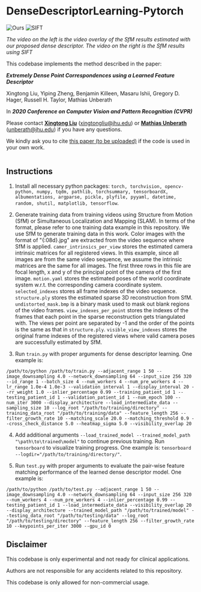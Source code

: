 # DenseDescriptorLearning-Pytorch

![Ours](point_cloud_overlay_fm_only_spatial_grouping.gif) ![SIFT](point_cloud_overlay_SIFT.gif)

*The video on the left is the video overlay of the SfM results estimated with our proposed dense descriptor. The video on the right is the SfM results using SIFT*


This codebase implements the method described in the paper:

***Extremely Dense Point Correspondences using a Learned Feature Descriptor***

Xingtong Liu, Yiping Zheng, Benjamin Killeen, Masaru Ishii, Gregory D. Hager, Russell H. Taylor, Mathias Unberath

In ***2020 Conference on Computer Vision and Pattern Recognition (CVPR)***

Please contact [**Xingtong Liu**](http://www.cs.jhu.edu/~xingtongl/) (xingtongliu@jhu.edu) or [**Mathias Unberath**](https://www.cs.jhu.edu/faculty/mathias-unberath/) (unberath@jhu.edu) if you have any questions.

We kindly ask you to cite [this paper (to be uploaded)]() if the code is used in your own work.
```
```

## Instructions

1. Install all necessary python packages: ```torch, torchvision, opencv-python, numpy, tqdm, pathlib, torchsummary, tensorboardX, albumentations, argparse, pickle, plyfile, pyyaml, datetime, random, shutil, matplotlib, tensorflow```.

2. Generate training data from training videos using Structure from Motion (SfM) or Simultaneous Localization and Mapping (SLAM). In terms of the format, please refer to one training data example in this repository. We use SfM to generate training data in this work. Color images with the format of "{:08d}.jpg" are extracted from the video sequence where SfM is applied. ```camer_intrinsics_per_view``` stores the estimated camera intrinsic matrices for all registered views. In this example, since all images are from the same video sequence, we assume the intrinsic matrices are the same for all images. The first three rows in this file are focal length, x and y of the principal point of the camera of the first image. ```motion.yaml``` stores the estimated poses of the world coordinate system w.r.t. the corresponding camera coordinate system. ```selected_indexes``` stores all frame indexes of the video sequence. ```structure.ply``` stores the estimated sparse 3D reconstruction from SfM. ```undistorted_mask.bmp``` is a binary mask used to mask out blank regions of the video frames. ```view_indexes_per_point``` stores the indexes of the frames that each point in the sparse reconstruction gets triangulated with. The views per point are separated by -1 and the order of the points is the same as that in ```structure.ply```. ```visible_view_indexes``` stores the original frame indexes of the registered views where valid camera poses are successfully estimated by SfM.

3. Run ```train.py``` with proper arguments for dense descriptor learning. One example is:
```
/path/to/python /path/to/train.py --adjacent_range 1 50 --image_downsampling 4.0 --network_downsampling 64 --input_size 256 320 --id_range 1 --batch_size 4 --num_workers 4 --num_pre_workers 4 --lr_range 1.0e-4 1.0e-3 --validation_interval 1 --display_interval 20 --rr_weight 1.0 --inlier_percentage 0.99 --training_patient_id 1 --testing_patient_id 1 --validation_patient_id 1 --num_epoch 100 --num_iter 3000 --display_architecture --load_intermediate_data --sampling_size 10 --log_root "/path/to/training/directory" --training_data_root "/path/to/training/data" --feature_length 256 --filter_growth_rate 10 --matching_scale 20.0 --matching_threshold 0.9 --cross_check_distance 5.0 --heatmap_sigma 5.0 --visibility_overlap 20 
```
 4. Add additional arguments ```--load_trained_model --trained_model_path "\path\to\trained\model"``` to continue previous training. Run ```tensorboard``` to visualize training progress. One example is: ```tensorboard --logdir="/path/to/training/directory/"```.


4. Run ```test.py``` with proper arguments to evaluate the pair-wise feature matching performance of the learned dense descriptor model. One example is:
```
/path/to/python /path/to/test.py --adjacent_range 1 50 --image_downsampling 4.0 --network_downsampling 64 --input_size 256 320 --num_workers 4 --num_pre_workers 4 --inlier_percentage 0.99 --testing_patient_id 1 --load_intermediate_data --visibility_overlap 20
--display_architecture --trained_model_path "/path/to/trained/model" --testing_data_root "/path/to/testing/data" --log_root "/path/to/testing/directory" --feature_length 256 --filter_growth_rate 10 --keypoints_per_iter 3000 --gpu_id 0
```


## Disclaimer

This codebase is only experimental and not ready for clinical applications.

Authors are not responsible for any accidents related to this repository.

This codebase is only allowed for non-commercial usage.

